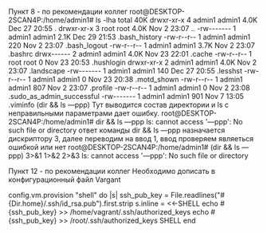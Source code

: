 Пункт 8 - по рекомендации коллег 
root@DESKTOP-2SCAN4P:/home/admin1# ls -lha
total 40K
drwxr-xr-x 4 admin1 admin1 4.0K Dec 27 20:55 .
drwxr-xr-x 3 root   root   4.0K Nov  2 23:07 ..
-rw------- 1 admin1 admin1 2.1K Dec 29 21:53 .bash_history
-rw-r--r-- 1 admin1 admin1  220 Nov  2 23:07 .bash_logout
-rw-r--r-- 1 admin1 admin1 3.7K Nov  2 23:07 .bashrc
drwx------ 2 admin1 admin1 4.0K Nov 23 22:01 .cache
-rw-r--r-- 1 root   root      0 Nov 23 20:53 .hushlogin
drwxr-xr-x 2 admin1 admin1 4.0K Nov  2 23:07 .landscape
-rw------- 1 admin1 admin1  140 Dec 27 20:55 .lesshst
-rw-r--r-- 1 admin1 admin1    0 Nov 23 20:38 .motd_shown
-rw-r--r-- 1 admin1 admin1  807 Nov  2 23:07 .profile
-rw-r--r-- 1 admin1 admin1    0 Nov  2 23:08 .sudo_as_admin_successful
-rw------- 1 admin1 admin1  901 Nov  7 13:05 .viminfo
(dir && ls —ppp) Тут выводится состав директории и ls с неправильными параметрами дает ошибку.
root@DESKTOP-2SCAN4P:/home/admin1# dir && ls —ppp
ls: cannot access '—ppp': No such file or directory
ответ команды dir && ls —ppp назначается дискриптору 3, далее переводим на ввод 1, ввод проверяем являеться ошибкой или нет
root@DESKTOP-2SCAN4P:/home/admin1# (dir && ls —ppp) 3>&1 1>&2 2>&3
ls: cannot access '—ppp': No such file or directory

Пункт 12  - по рекомендации коллег 
Необходимо дописать в конфигурационный файл Vargant 

config.vm.provision "shell" do |s|
    ssh_pub_key = File.readlines("#{Dir.home}/.ssh/id_rsa.pub").first.strip
    s.inline = <<-SHELL
      echo #{ssh_pub_key} >> /home/vagrant/.ssh/authorized_keys
      echo #{ssh_pub_key} >> /root/.ssh/authorized_keys
    SHELL
  end

